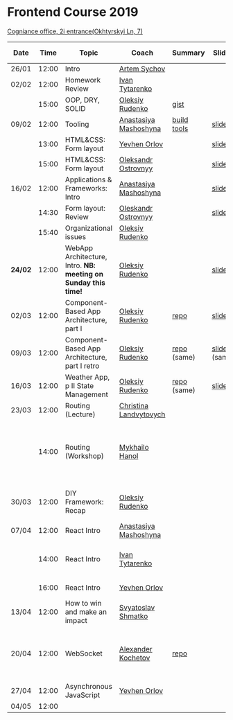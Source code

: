 # Frontend Course 2019

[Cogniance office, 2i entrance(Okhtyrskyi Ln, 7)](https://www.google.com.ua/maps/place/Cogniance/@50.3963947,30.4776268,3a,75y,90t/data=!3m8!1e2!3m6!1sAF1QipNPSOCKpq5A83Q93pCGIVHskp7qsiRMItiL6hRl!2e10!3e12!6shttps:%2F%2Flh5.googleusercontent.com%2Fp%2FAF1QipNPSOCKpq5A83Q93pCGIVHskp7qsiRMItiL6hRl%3Dw203-h152-k-no!7i3264!8i2448!4m5!3m4!1s0x0:0x13cad83c9e96a625!8m2!3d50.396395!4d30.477627)

| Date       | Time  | Topic                                     | Coach                                                   | Summary | Slides | Video                                                                                        | Home task                                                                        |
| ---------- | ----- | ----------------------------------------- | ------------------------------------------------------- | ------- | ------ | -------------------------------------------------------------------------------------------- | -------------------------------------------------------------------------------- |
| 26/01 | 12:00 | Intro                                     | [Artem Sychov](https://github.com/suchov)               |         |        |                                                                                              |                                                                                  |
| 02/02 | 12:00 | Homework Review                           | [Ivan Tytarenko](https://github.com/zonzujiro)          |         |        | [one](https://youtu.be/2Z__VqJZbXg), [two](https://www.youtube.com/watch?v=we4EIK20ZGY&t=1s) |
|            | 15:00 | OOP, DRY, SOLID                           | [Oleksiy Rudenko](https://github.com/OleksiyRudenko)    | [gist](https://gist.github.com/AMashoshyna/b10d21b3444c70568721eff3aa7ed2fc) |        | [one](https://youtu.be/htPKnToX7zY), [two](https://youtu.be/gB5MUfRp1A4)                     | [Popup](https://github.com/kottans/frontend/blob/master/tasks/html-css-popup.md) |
| 09/02 | 12:00 | Tooling                                   | [Anastasiya Mashoshyna](https://github.com/AMashoshyna) | [build tools](https://gist.github.com/AMashoshyna/50b64d4ab4812e232f94f29469a88121)         | [slides](https://docs.google.com/presentation/d/1EoT6X0mE1f5Pd7z0_WEzWRcp7oF3flkbLwM6JMS07Uc/edit?usp=sharing)   |[one](https://youtu.be/ItpdpF_8ZEs), [two](https://youtu.be/q7kboSaNeZc)                     |  [tooling](https://gist.github.com/AMashoshyna/43de334be9737d128d6bfcb14449db7a)                                                          |
|            | 13:00 | HTML&CSS: Form layout                | [Yevhen Orlov](https://github.com/yevhenorlov)          |         | [slides](https://slides.com/yevhenorlov/ux-workshop-kottans/) | [video](https://youtu.be/4MYA3Nocsts)                                                                       |
|            | 15:00 | HTML&CSS: Form layout                | [Oleksandr Ostrovnyy](https://github.com/A-Ostrovnyy)   |         | [slides](https://slides.com/alexander-5/deck/#/) |  [video](https://youtu.be/ZoC759dIObM)                                          |[HTML5 Form](https://github.com/kottans/frontend/blob/master/tasks/html5-forms.md) 
| 16/02 | 12:00 | Applications & Frameworks: Intro          | [Anastasiya Mashoshyna](https://github.com/AMashoshyna)   |         | [slides](https://docs.google.com/presentation/d/1XwwcMY9r_GxEWHJoqKB6JeY9zUmw-_bMhjJfFfTWxo0/edit?usp=sharing)| [one](https://youtu.be/2uSRrXEHfc8)   [two](https://youtu.be/kLt2jX1UX_M)  | [MVC](https://gist.github.com/OleksiyRudenko/3bef70c03a95e7d512619ec87ac82c58)
|            | 14:30 | Form layout: Review                  |  [Oleskandr Ostrovnyy](https://github.com/A-Ostrovnyy)  |         |  [slides](https://slides.com/alexander-5/bad-practices/#/)| [video](https://youtu.be/eTCGaUILyzg)                                                             |
|            | 15:40 | Organizational issues                |  [Oleksiy Rudenko](https://github.com/OleksiyRudenko)  |         |                                 | [video](https://youtu.be/R-ILHT5SfDI)                                                             |
| **24/02** | 12:00 | WebApp Architecture, Intro. **NB: meeting on Sunday this time!** | [Oleksiy Rudenko](https://github.com/OleksiyRudenko)    |         |  [slides](https://drive.google.com/open?id=1wCKfa8MhBrxx0_MheT6iZxgl8Xa43PC1CjlW7lskGHY) | [video](https://www.youtube.com/watch?v=NQ6xHcQuQe4) | [Create app View](https://gist.github.com/OleksiyRudenko/eae8025d29fe3c22618abf1c7b3f9130)
| 02/03 | 12:00 | Component-Based App Architecture, part I | [Oleksiy Rudenko](https://github.com/OleksiyRudenko)    | [repo](https://github.com/kottans/weather-componental) |[slides](https://goo.gl/mX8C2H)        | [video1 [6h08m]](https://youtu.be/FcPx2AC77DQ), [video2 [6m]](https://youtu.be/CSpnXeaBomE) | [Homework](https://github.com/kottans/weather-componental/issues/1)
| 09/03 | 12:00 | Component-Based App Architecture, part I retro | [Oleksiy Rudenko](https://github.com/OleksiyRudenko)    | [repo](https://github.com/kottans/weather-componental) (same) |[slides](https://goo.gl/mX8C2H) (same) | [video [3h32m]](https://youtu.be/o1L0DvcqmDU) | [Homework](https://github.com/kottans/weather-componental/issues/1) (same)
| 16/03 | 12:00 | Weather App, p II State Management |[Oleksiy Rudenko](https://github.com/OleksiyRudenko)| [repo](https://github.com/kottans/weather-componental) (same) | [slides](https://goo.gl/xsspsZ) |  [video [3h40m]](https://youtu.be/TC0ROTuYAlo) | [Homework](https://github.com/kottans/weather-componental/issues/5)     |
| 23/03 | 12:00 | Routing (Lecture) | [Christina Landvytovych](https://github.com/Croftyland)  |  |  |[video [30min]](https://youtu.be/UKjbmvl4WQU)  |  | 
|  | 14:00 | Routing (Workshop)| [Mykhailo Hanol](https://github.com/ganolmc) |  |  |[video p. 1[0:43 min]](https://youtu.be/AVYPMZIdAIw), [video p. 2[60min]](https://youtu.be/JUTb6SY48-Y), [video p. 3[1h15min]](https://youtu.be/VvbL9HEZpjY) |  |
| 30/03 | 12:00 | DIY Framework: Recap |[Oleksiy Rudenko](https://github.com/OleksiyRudenko) | | |[video part 1[19min]](https://youtu.be/EDzPXul5teA) [video part 2[1h11]](https://youtu.be/z9spriQGo5M) |
| 07/04 | 12:00 | React Intro | [Anastasiya Mashoshyna](https://github.com/AMashoshyna) |  |  |[video [32min]](https://youtu.be/DjsWUFVbwgM)  |
| | 14:00 | React Intro |   [Ivan Tytarenko](https://github.com/zonzujiro) |  |  | [video part 1[1h47]](https://youtu.be/yp5Ndd_7NPM), [video part 2[60min]](https://youtu.be/3i04Um6UGGI) |
| | 16:00 | React Intro | [Yevhen Orlov](https://github.com/yevhenorlov) |  |  | [video [42min]](https://youtu.be/bvh3n0MJyMY) |
| 13/04 | 12:00 | How to win and make an impact |  [Svyatoslav Shmatko](https://github.com/sdoomz)  |  |  | [Part one](https://www.youtube.com/watch?v=QbJiXDYISKo), [Part two](https://www.youtube.com/watch?v=d_5NWZ77nEk) |  |  |  |
| 20/04 | 12:00 | WebSocket | [Alexander Kochetov](https://github.com/alexk0ch) |[repo](https://github.com/alexk0ch/kottans-chat) | |[video p.1 [1h02min]](https://youtu.be/QagWmnZBPKM) [video p.2 [1h37min]](https://youtu.be/3o-WUUuSaKM) [video p.3 [53min]](https://youtu.be/FvkE8iqwufM)| [Homework](https://gist.github.com/AMashoshyna/3fa83888992e761caa423e1a832b1296)|
| 27/04 | 12:00 | Asynchronous JavaScript | [Yevhen Orlov](https://github.com/yevhenorlov) |  |  |  |
| 04/05 | 12:00 |
